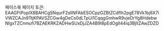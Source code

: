 페이스북 페이지 토큰:
EAAGFtPopIX8BAHCg5NqurF2slINFAbESOCpzGZBtZCdfIh2pgE78Vk1bj6X7iVWZCAJn9TtjKPAVSZCGw4gDeCs0dLTpUi1CqqgGmhwR9vjeDrYg8HdebwNlgxTZCnmufi7BZAEKRKZADHwSUxDjJZA4B9l8pEdOgII44iq3BjltZAwZDZD